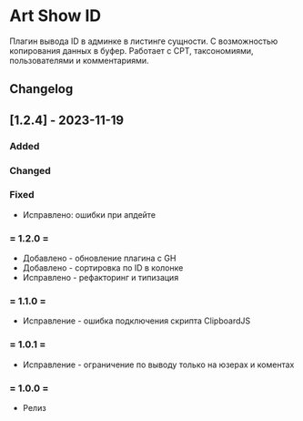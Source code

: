 # Art Show ID

Плагин вывода ID в админке в листинге сущности. С возможностью копирования данных в буфер. Работает с CPT, таксономиями, пользователями и комментариями.

## Changelog
## [1.2.4] - 2023-11-19

### Added

### Changed

### Fixed

- Исправлено: ошибки при апдейте


### = 1.2.0 =
* Добавлено - обновление плагина с GH
* Добавлено - сортировка по ID в колонке
* Исправлено - рефакторинг и типизация

### = 1.1.0 =
* Исправление - ошибка подключения скрипта ClipboardJS

### = 1.0.1 =
* Исправление - ограничение по выводу только на юзерах и коментах

### = 1.0.0 =
* Релиз
